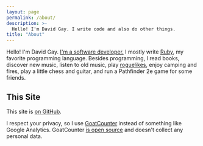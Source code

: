 ```yaml
---
layout: page
permalink: /about/
description: >-
  Hello! I'm David Gay. I write code and also do other things.
title: "About"
---
```


Hello! I'm David Gay. [I'm a software developer.](https://github.com/dtgay) I
mostly write [Ruby](https://www.ruby-lang.org/), my favorite programming
language. Besides programming, I read books, discover new music, listen to old
music, play [roguelikes](https://en.wikipedia.org/wiki/Roguelike), enjoy
camping and fires, play a little chess and guitar, and run a Pathfinder 2e game
for some friends.

## This Site

This site is [on GitHub](https://github.com/dtgay/davidgay.org).

I respect your privacy, so I use [GoatCounter][1] instead of something like
Google Analytics. GoatCounter [is open source][5] and doesn't collect any
personal data.


[1]: https://www.goatcounter.com/
[5]: https://github.com/zgoat/goatcounter

